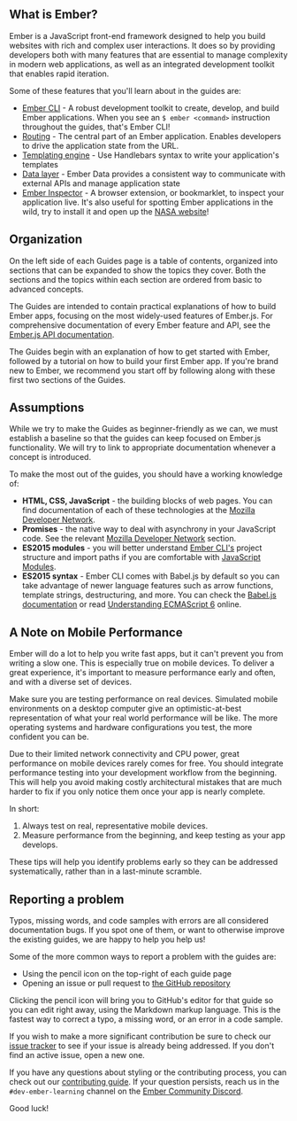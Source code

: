 ## What is Ember?

Ember is a JavaScript front-end framework designed to help you build websites with rich and complex user interactions.
It does so by providing developers both with many features that are essential to manage complexity in modern web applications,
as well as an integrated development toolkit that enables rapid iteration.

Some of these features that you'll learn about in the guides are:

* [Ember CLI](./configuring-ember/configuring-ember-cli/) - A robust development toolkit to create, develop, and build Ember applications. When you see an `$ ember <command>` instruction throughout the guides, that's Ember CLI!
* [Routing](./routing) - The central part of an Ember application. Enables developers to drive the application state from the URL.
* [Templating engine](./templates/handlebars-basics/) - Use Handlebars syntax to write your application's templates
* [Data layer](./models/) - Ember Data provides a consistent way to communicate with external APIs and manage application state
* [Ember Inspector](./ember-inspector/) - A browser extension, or bookmarklet, to inspect your application live. It's also useful for spotting Ember applications in the wild, try to install it and open up the [NASA website](https://www.nasa.gov/)!

## Organization

On the left side of each Guides page is a table of contents,
organized into sections that can be expanded to show the topics
they cover. Both the sections and the topics within each section are
ordered from basic to advanced concepts.

The Guides are intended to contain practical explanations of how to
build Ember apps, focusing on the most widely-used features of Ember.js.
For comprehensive documentation of every Ember feature and API, see the
[Ember.js API documentation](https://api.emberjs.com/).

The Guides begin with an explanation of how to get started with Ember,
followed by a tutorial on how to build your first Ember app.
If you're brand new to Ember,
we recommend you start off by following along with these first two sections of the Guides.

## Assumptions

While we try to make the Guides as beginner-friendly as we can,
we must establish a baseline so that the guides can keep focused on Ember.js functionality.
We will try to link to appropriate documentation whenever a concept is introduced.

To make the most out of the guides, you should have a working knowledge of:

* **HTML, CSS, JavaScript** - the building blocks of web pages. You can find documentation of each of these technologies at the [Mozilla Developer Network](https://developer.mozilla.org/en-US/docs/Web).
* **Promises** - the native way to deal with asynchrony in your JavaScript code. See the relevant [Mozilla Developer Network](https://developer.mozilla.org/en-US/docs/Web/JavaScript/Reference/Global_Objects/Promise) section.
* **ES2015 modules** - you will better understand [Ember CLI's](https://ember-cli.com/) project structure and import paths if you are comfortable with [JavaScript Modules](https://developer.mozilla.org/en-US/docs/Web/JavaScript/Guide/Modules).
* **ES2015 syntax** - Ember CLI comes with Babel.js by default so you can
take advantage of newer language features such as arrow functions, template
strings, destructuring, and more. You can check the
[Babel.js documentation](https://babeljs.io/docs/learn-es2015/) or read [Understanding ECMAScript 6](https://leanpub.com/understandinges6/read)
online.

## A Note on Mobile Performance

Ember will do a lot to help you write fast apps, but it can't prevent you from
writing a slow one. This is especially true on mobile devices. To deliver a great
experience, it's important to measure performance early and often, and with a diverse
set of devices.

Make sure you are testing performance on real devices. Simulated mobile
environments on a desktop computer give an optimistic-at-best representation of
what your real world performance will be like. The more operating systems and
hardware configurations you test, the more confident you can be.

Due to their limited network connectivity and CPU power, great performance on
mobile devices rarely comes for free. You should integrate performance testing
into your development workflow from the beginning. This will help you avoid
making costly architectural mistakes that are much harder to fix if you only
notice them once your app is nearly complete.

In short:

1. Always test on real, representative mobile devices.
2. Measure performance from the beginning, and keep testing as your app
   develops.

These tips will help you identify problems early so they can be addressed systematically, rather than
in a last-minute scramble.

## Reporting a problem

Typos, missing words, and code samples with errors are all considered
documentation bugs. If you spot one of them, or want to otherwise improve
the existing guides, we are happy to help you help us!

Some of the more common ways to report a problem with the guides are:

* Using the pencil icon on the top-right of each guide page
* Opening an issue or pull request to [the GitHub repository](https://github.com/ember-learn/guides-source/)

Clicking the pencil icon will bring you to GitHub's editor for that
guide so you can edit right away, using the Markdown markup language.
This is the fastest way to correct a typo, a missing word, or an error in
a code sample.

If you wish to make a more significant contribution be sure to check our
[issue tracker](https://github.com/ember-learn/guides-source/issues) to see if your issue is already being addressed. If you don't find an active issue, open a new one.

If you have any questions about styling or the contributing process, you
can check out our [contributing guide](https://github.com/ember-learn/guides-source/blob/master/CONTRIBUTING.md). If your question persists, reach us in the `#dev-ember-learning` channel on the [Ember Community Discord](https://discordapp.com/invite/zT3asNS).

Good luck!
